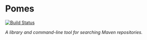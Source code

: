 # Pomes

[![Build Status](https://travis-ci.org/pomes/pomes.svg?branch=master)](https://travis-ci.org/pomes/pomes)

_A library and command-line tool for searching Maven repositories._



